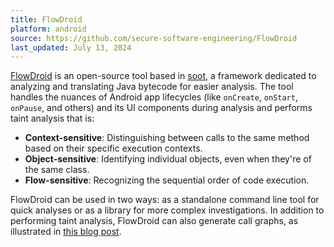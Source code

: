 ```yaml
---
title: FlowDroid
platform: android
source: https://github.com/secure-software-engineering/FlowDroid
last_updated: July 13, 2024
---
```


[FlowDroid](https://github.com/secure-software-engineering/FlowDroid) is an open-source tool based in [soot](https://github.com/soot-oss/soot "soot"), a framework dedicated to analyzing and translating Java bytecode for easier analysis. The tool handles the nuances of Android app lifecycles (like `onCreate`, `onStart`, `onPause`, and others) and its UI components during analysis and performs taint analysis that is:

- **Context-sensitive**: Distinguishing between calls to the same method based on their specific execution contexts.
- **Object-sensitive**: Identifying individual objects, even when they're of the same class.
- **Flow-sensitive**: Recognizing the sequential order of code execution.

FlowDroid can be used in two ways: as a standalone command line tool for quick analyses or as a library for more complex investigations. In addition to performing taint analysis, FlowDroid can also generate call graphs, as illustrated in [this blog post](https://medium.com/geekculture/generating-call-graphs-in-android-using-flowdroid-pointsto-analysis-7b2e296e6697 "Generating Call Graphs in Android Using FlowDroid + PointsTo Analysis by Navid Salehnamadi").
